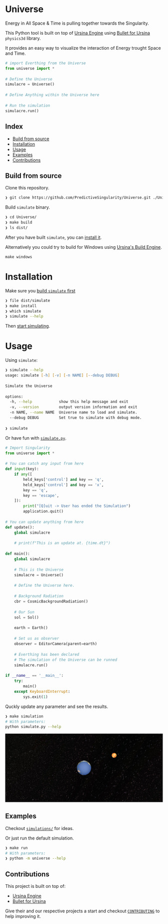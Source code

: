 # Universe
Energy in All Space & Time is pulling together towards the Singularity.

This Python tool is built on top of [Ursina Engine](https://www.ursinaengine.org/) using [Bullet for Ursina](https://github.com/LooksForFuture/Bullet-for-ursina) `physics3d` library. 

It provides an easy way to visualize the interaction of Energy trought Space and Time.

```python
# import Everthing from the Universe
from universe import *

# Define the Universe
simulacre = Universe()

# Define Anything within the Universe here

# Run the simulation
simulacre.run()
```

## Index

-   [Build from source](#build-from-source)
-   [Installation](#installation)
-   [Usage](#usage)
-   [Examples](#examples)
-   [Contributions](#contributions)

## Build from source
Clone this repository.
```zsh
❯ git clone https://github.com/PredictiveSingularity/Universe.git ./Universe
```

Build `simulate` binary.
```zsh
❯ cd Universe/
❯ make build
❯ ls dist/
```
After you have built `simulate`, you can [install it](#installation).

Alternatively you could try to build for Windows using [Ursina's Build Engine](https://www.ursinaengine.org/building.html).

```
make windows
```

# Installation

Make sure you [build `simulate` first](#build-from-source)

```zsh
❯ file dist/simulate
❯ make install
❯ which simulate
❯ simulate --help
```

Then [start simulating](#usage).

# Usage

Using `simulate`:

```zsh 
❯ simulate --help
usage: simulate [-h] [-v] [-n NAME] [--debug DEBUG]

Simulate the Universe

options:
  -h, --help            show this help message and exit
  -v, --version         output version information and exit
  -n NAME, --name NAME  Universe name to load and simulate.
  --debug DEBUG         Set true to simulate with debug mode.

❯ simulate
```

Or have fun with [`simulate.py`](simulate.py).

```python
# Import Singularity
from universe import *

# You can catch any input from here
def input(key):
    if any([
        held_keys['control'] and key == 'q',
        held_keys['control'] and key == 'x',
        key == 'q',
        key == 'escape',
    ]):
        print("[Q]uit -> User has ended the Simulation")
        application.quit()

# You can update anything from here
def update():
    global simulacre

    # print(f"This is an update at. {time.dt}")

def main():
    global simulacre

    # This is the Universe
    simulacre = Universe()

    # Define the Universe here.

    # Background Radiation
    cbr = CosmicBackgroundRadiation()

    # Our Sun
    sol = Sol()

    earth = Earth()

    # Set us as observer
    observer = EditorCamera(parent=earth)

    # Everthing has been declared
    # The simulation of the Universe can be runned
    simulacre.run()

if __name__ == '__main__':
    try:
        main()
    except KeyboardInterrupt:
        sys.exit(1)
```

Quckly update any parameter and see the results.

```zsh
❯ make simulation
# With parameters:
python simulate.py --help
```

![Capture d’écran du 2023-02-22 03-29-09.png](assets/img/Capture%20d%E2%80%99%C3%A9cran%20du%202023-02-22%2003-29-09.png)

## Examples

Checkout [`simulations/`](simulations/) for ideas.

Or just run the default simulation.

```zsh
❯ make run
# With parameters:
❯ python -m universe --help
```

## Contributions

This project is built on top of:

-   [Ursina Engine](https://www.ursinaengine.org/)
-   [Bullet for Ursina](https://github.com/LooksForFuture/Bullet-for-ursina)

Give their and our respective projects a start and checkout [`CONTRIBUTING`](CONTRIBUTING.md) to help improving it.